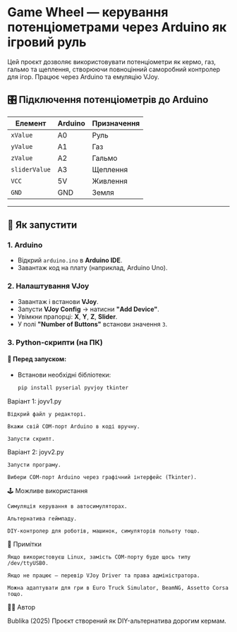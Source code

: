 # Game Wheel — керування потенціометрами через Arduino як ігровий руль

Цей проєкт дозволяє використовувати потенціометри як кермо, газ, гальмо та щеплення, створюючи повноцінний саморобний контролер для ігор. Працює через Arduino та емуляцію VJoy.

## 🎛️ Підключення потенціометрів до Arduino

| Елемент        | Arduino | Призначення  |
|----------------|---------|--------------|
| `xValue`       | A0      | Руль         |
| `yValue`       | A1      | Газ          |
| `zValue`       | A2      | Гальмо       |
| `sliderValue`  | A3      | Щеплення     |
| `VCC`          | 5V      | Живлення     |
| `GND`          | GND     | Земля        |

---

## 🚀 Як запустити

### 1. Arduino
- Відкрий `arduino.ino` в **Arduino IDE**.
- Завантаж код на плату (наприклад, Arduino Uno).

### 2. Налаштування VJoy
- Завантаж і встанови **VJoy**.
- Запусти **VJoy Config** → натисни **"Add Device"**.
- Увімкни прапорці: **X**, **Y**, **Z**, **Slider**.
- У полі **"Number of Buttons"** встанови значення `3`.

### 3. Python-скрипти (на ПК)

#### 📌 Перед запуском:
- Встанови необхідні бібліотеки:
  ```bash
  pip install pyserial pyvjoy tkinter

Варіант 1: joyv1.py

    Відкрий файл у редакторі.

    Вкажи свій COM-порт Arduino в коді вручну.

    Запусти скрипт.

Варіант 2: joyv2.py

    Запусти програму.

    Вибери COM-порт Arduino через графічний інтерфейс (Tkinter).

🕹️ Можливе використання

    Симуляція керування в автосимуляторах.

    Альтернатива геймпаду.

    DIY-контролер для роботів, машинок, симуляторів польоту тощо.

📌 Примітки

    Якщо використовуєш Linux, замість COM-порту буде щось типу /dev/ttyUSB0.

    Якщо не працює — перевір VJoy Driver та права адміністратора.

    Можна адаптувати для гри в Euro Truck Simulator, BeamNG, Assetto Corsa тощо.

👨‍💻 Автор

Bublika (2025)
Проєкт створений як DIY-альтернатива дорогим кермам.

